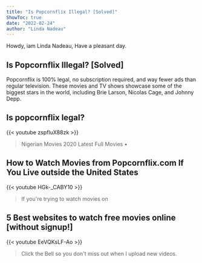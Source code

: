 ```yaml
---
title: "Is Popcornflix Illegal? [Solved]"
ShowToc: true 
date: "2022-02-24"
author: "Linda Nadeau" 
---
```


Howdy, iam Linda Nadeau, Have a pleasant day.
## Is Popcornflix Illegal? [Solved]
Popcornflix is 100% legal, no subscription required, and way fewer ads than regular television. These movies and TV shows showcase some of the biggest stars in the world, including Brie Larson, Nicolas Cage, and Johnny Depp.

## Is popcornflix legal?
{{< youtube zspfIuX88zk >}}
>Nigerian Movies 2020 Latest Full Movies • 

## How to Watch Movies from Popcornflix.com If You Live outside the United States
{{< youtube HGk-_CABY10 >}}
>If you're trying to watch movies on 

## 5 Best websites to watch free movies online [without signup!]
{{< youtube EeVQKsLF-Ao >}}
>Click the Bell so you don't miss out when I upload new videos.

